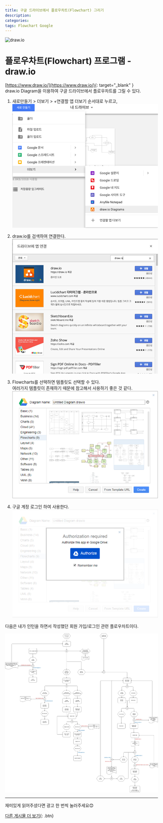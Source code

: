 ```yaml
---
title: 구글 드라이브에서 플로우차트(Flowchart) 그리기
description: 
categories: 
tags: Flowchart Google
---
```


![draw.io](https://support.invisionapp.com/hc/article_attachments/360024164052/drawio-studio-app.png)

# 플로우차트(Flowchart) 프로그램 - draw.io

[https://www.draw.io/](https://www.draw.io/){: target="_blank" }  
draw.io Diagram을 이용하여 구글 드라이브에서 플로우차트를 그릴 수 있다.

1. 새로만들기 > 더보기 > +연결할 앱 더보기  순서대로 누르고,  
![구글드라이브 새로만들기 버튼](/assets/images/draw.io1.png)  


2. draw.io를 검색하여 연결한다.  
![연결할 앱 더보기에서 draw.io 검색](/assets/images/draw.io2.png)  


3. Flowcharts를 선택하면 템플릿도 선택할 수 있다.  
여러가지 템플릿이 존재하기 때문에 참고해서 사용하기 좋은 것 같다.  
![Flowcharts 템플릿](/assets/images/draw.io3.png)  

4. 구글 계정 로그인 하여 사용한다.    
![로그인](/assets/images/draw.io4.png)  

다음은 내가 인턴을 하면서 작성했던 회원 가입/로그인 관련 플로우차트이다.

![Flowchart](/assets/images/draw.io-flowchart.jpg)

---

재미있게 읽어주셨다면 광고 한 번씩 눌러주세요😊

[다른 게시물 더 보기](https://groovypark.github.io/){: .btn}
